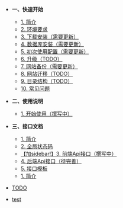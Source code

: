 - **一、快速开始**
	- [1. 简介](manual/start/introduction)
	- [2. 环境要求](manual/start/requirements)
	- [3. 下载安装（需要更新）](manual/start/install)
	- [4. 数据库安装（需要更新）](manual/start/database)
	- [5. 初次使用配置（需要更新）](manual/start/initial-configuration)
	- [6. 升级（TODO）](manual/start/upgrade)
	- [7. 网站备份（需要更新）](manual/start/backup)
	- [8. 网站迁移（TODO）](manual/start/migration)
	- [9. 目录结构（TODO）](manual/start/directory-structure)
	- [10. 常见问题](manual/start/faq)

- **二、使用说明**
	- [1. 开始使用（撰写中）](manual/instructions/start-using)

- **三、接口文档**
	- [1. 简介](manual/api/introduction)
	- [2. 全局状态码](manual/api/status-code)
	- [【加sidebar!】3. 前端Api接口（撰写中）](manual/api/frontend-interface)
	- [4. 后端Api接口（待完善）](manual/api/backend-interface)
	- [5. 接口模板](manual/api/interface-template)
	- [1. 简介](manual/api/introduction)


- [TODO](manual/todo)
- [test](manual/test)